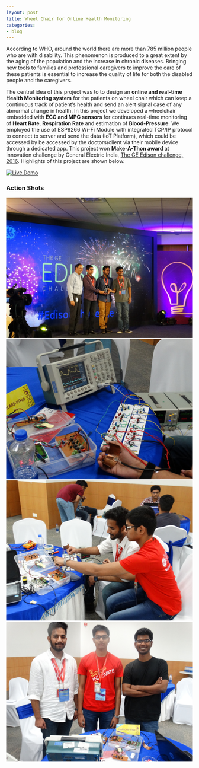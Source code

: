 ```yaml
---
layout: post
title: Wheel Chair for Online Health Monitoring
categories:
- blog
---
```


According to WHO, around the world there are more than 785 million people who are with disability. This phenomenon is produced to a great extent by the aging of the population and the increase in chronic diseases. Bringing new tools to families and professional caregivers to improve the care of these patients is essential to increase the quality of life for both the disabled people and the caregivers.

The central idea of this project was to to design an **online and real-time Health Monitoring system** for the patients on wheel chair which can keep a continuous track of patient’s health and send an alert signal case of any abnormal change in health. In this project we developed a wheelchair embedded with **ECG and MPG sensors** for continues real-time monitoring of **Heart Rate**, **Respiration Rate** and estimation of **Blood-Pressure**. We employed the use of ESP8266 Wi-Fi Module with integrated TCP/IP protocol to connect to server and send the data (IoT Platform), which could be accessed by be accessed by the doctors/client via their mobile device through a dedicated app. This project won **Make-A-Thon award** at innovation challenge by General Electric India, [The GE Edison challenge, 2016](https://www.ge.com/in/edisonchallenge). Highlights of this project are shown below.

[![Live Demo](https://img.shields.io/badge/view-live--demo-blue.svg?style=flat-square)](https://drive.google.com/open?id=1uLuKH-vkgPzp-sCyAhJqUBmVwNXJceZh)

### Action Shots
<img src="https://github.com/chughvinit/chughvinit.github.io/blob/master/_Edison/Healthcare_IITKgp_Makeathon%20winners.jpg" width="640px"/>
<img src="https://github.com/chughvinit/chughvinit.github.io/blob/master/_Edison/makeathon_winners.jpg" width="640px"/>
<img src="https://github.com/chughvinit/chughvinit.github.io/blob/master/_Edison/make4.jpg" width="640px"/>
<img src="https://github.com/chughvinit/chughvinit.github.io/blob/master/_Edison/makeathonwinners.jpg" width="640px"/>
